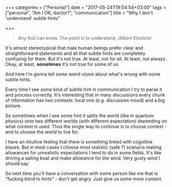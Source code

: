 +++
categories = ["Personal"]
date = "2017-05-24T19:54:54+03:00"
tags = ["personal", "Am I OK, doctor?", "communication"]
title = "Why I don't 'understand' subtle hints"

+++

> Any fool can know. The point is to understand.
> _/Albert Einstein/_

It's almost stereotypical that male human beings prefer clear and straightforward statements and all that subtle hints are completely confusing for them. But it's not true. At least, not for all. At least, not always. Okay, at least, **sometimes** it's not true for some of us.

And here I'm gonna tell some weird vision about what's wrong with some subtle hints.

<!--more-->

Every time I see some kind of subtle hint in communication I try to parse it and process correctly. It's interesting that in many discussions every chunk of information has two contexts: local one (e.g. discussion mood) and a big picture.

So sometimes when I see some hint it splits the world (like in quantum physics) onto two different worlds (with different expectation) depending on what context is used. Thus the single way to continue is to choose context - and to choose the world to live for.

I have an intuitive feeling that there is something linked with cognitive biases. But in most cases I choose most realistic (safe ?) scenario making allowances for unrealistic expectations I tend to do in some fields. It's like driving a sailing boat and make allowance for the wind. Very gusty wind I should say.

So next time you'll have a conversation with some person like me that is "fucking blind to hints" - don't get angry. Just give us some more context.